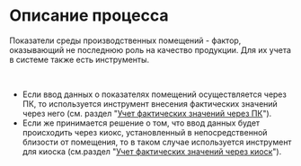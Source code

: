 # Описание процесса

Показатели среды производственных помещений - фактор, оказывающий не
последнюю роль на качество продукции. Для их учета в системе также есть
инструменты.

 

-   Если ввод данных о показателях помещений осуществляется через ПК, то
    используется инструмент внесения фактических значений через него
    (см. раздел "[Учет фактических значений через ПК](AccountingFactValuesInPC/AccountingFactValuesInPC.md)").
-   Если же принимается решение о том, что ввод данных будет происходить
    через киокс, установленный в непосредственной близости от помещения,
    то в таком случае используется инструмент для киоска (см.раздел
    "[Учет фактических значений через киоск](AccountingFactValuesInKiosk/AccountingFactValuesInKiosk.md)").

